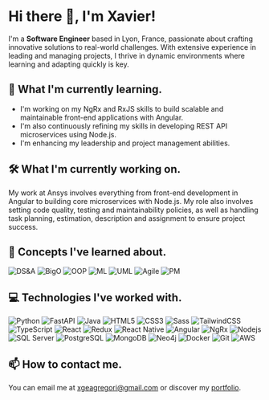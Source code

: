 # Hi there 👋, I'm Xavier!
I'm a **Software Engineer** based in Lyon, France, passionate about crafting innovative solutions to real-world challenges. With extensive experience in leading and managing projects, I thrive in dynamic environments where learning and adapting quickly is key.

## 🌱 What I'm currently learning.
- I'm working on my NgRx and RxJS skills to build scalable and maintainable front-end applications with Angular.
- I'm also continuously refining my skills in developing REST API microservices using Node.js.
- I'm enhancing my leadership and project management abilities.

## 🛠️ What I'm currently working on.
My work at Ansys involves everything from front-end development in Angular to building core microservices with Node.js. My role also involves setting code quality, testing and maintainability policies, as well as handling task planning, estimation, description and assignment to ensure project success.

## 📖 Concepts I've learned about.
![DS&A](https://img.shields.io/badge/Data%20Structures%20&%20Algorithms-facc15.svg?style=for-the-badge)
![BigO](https://img.shields.io/badge/Complexity%20Analysis-facc15.svg?style=for-the-badge)
![OOP](https://img.shields.io/badge/Object%20Oriented%20Programming-facc15.svg?style=for-the-badge)
![ML](https://img.shields.io/badge/Machine%20Learning-facc15.svg?style=for-the-badge)
![UML](https://img.shields.io/badge/UML-facc15.svg?style=for-the-badge)
![Agile](https://img.shields.io/badge/Agile%20Methodology%20Analysis-facc15.svg?style=for-the-badge)
![PM](https://img.shields.io/badge/Project%20Management-facc15.svg?style=for-the-badge)


## 💻 Technologies I've worked with.
![Python](https://img.shields.io/badge/Python-facc15.svg?style=for-the-badge&logo=Python&logoColor=black)
![FastAPI](https://img.shields.io/badge/FastAPI-facc15.svg?style=for-the-badge&logo=FastAPI&logoColor=black)
![Java](https://img.shields.io/badge/Java-facc15.svg?style=for-the-badge)
![HTML5](https://img.shields.io/badge/HTML5-facc15.svg?style=for-the-badge&logo=HTML5&logoColor=black)
![CSS3](https://img.shields.io/badge/CSS3-facc15.svg?style=for-the-badge&logo=CSS3&logoColor=black)
![Sass](https://img.shields.io/badge/Sass-facc15.svg?style=for-the-badge&logo=Sass&logoColor=black)
![TailwindCSS](https://img.shields.io/badge/Tailwind%20CSS-facc15.svg?style=for-the-badge&logo=Tailwind-CSS&logoColor=black)
![TypeScript](https://img.shields.io/badge/TypeScript-facc15.svg?style=for-the-badge&logo=TypeScript&logoColor=black)
![React](https://img.shields.io/badge/React-facc15.svg?style=for-the-badge&logo=React&logoColor=black)
![Redux](https://img.shields.io/badge/Redux-facc15.svg?style=for-the-badge&logo=Redux&logoColor=black)
![React Native](https://img.shields.io/badge/React%20Native-facc15.svg?style=for-the-badge&logo=React&logoColor=black)
![Angular](https://img.shields.io/badge/Angular-facc15.svg?style=for-the-badge&logo=Angular&logoColor=black)
![NgRx](https://img.shields.io/badge/NgRx-facc15.svg?style=for-the-badge&logo=Ngrx&logoColor=black)
![Nodejs](https://img.shields.io/badge/Node.js-facc15.svg?style=for-the-badge&logo=nodedotjs&logoColor=black)
![SQL Server](https://img.shields.io/badge/SQL%20Server-facc15.svg?style=for-the-badge&logo=Microsoft-SQL-Server&logoColor=black)
![PostgreSQL](https://img.shields.io/badge/PostgreSQL-facc15.svg?style=for-the-badge&logo=PostgreSQL&logoColor=black)
![MongoDB](https://img.shields.io/badge/MongoDB-facc15.svg?style=for-the-badge&logo=MongoDB&logoColor=black)
![Neo4j](https://img.shields.io/badge/Neo4j-facc15.svg?style=for-the-badge&logo=Neo4j&logoColor=black)
![Docker](https://img.shields.io/badge/Docker-facc15.svg?style=for-the-badge&logo=Docker&logoColor=black)
![Git](https://img.shields.io/badge/Git-facc15.svg?style=for-the-badge&logo=Git&logoColor=black)
![AWS](https://img.shields.io/badge/Amazon%20AWS-facc15.svg?style=for-the-badge&logo=Amazon-AWS&logoColor=black)

## 📫 How to contact me.
You can email me at xgeagregori@gmail.com or discover my [portfolio](https://xgeagregori.com).
